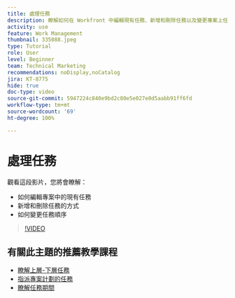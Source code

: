 ```yaml
---
title: 處理任務
description: 瞭解如何在 Workfront 中編輯現有任務、新增和刪除任務以及變更專案上任務順序。
activity: use
feature: Work Management
thumbnail: 335088.jpeg
type: Tutorial
role: User
level: Beginner
team: Technical Marketing
recommendations: noDisplay,noCatalog
jira: KT-8775
hide: true
doc-type: video
source-git-commit: 5947224c840e9bd2c80e5e027e0d5aabb91ff6fd
workflow-type: tm+mt
source-wordcount: '69'
ht-degree: 100%

---
```


# 處理任務

觀看這段影片，您將會瞭解：

* 如何編輯專案中的現有任務
* 新增和刪除任務的方式
* 如何變更任務順序

>[!VIDEO](https://video.tv.adobe.com/v/335088/?quality=12&learn=on)

## 有關此主題的推薦教學課程

* [瞭解上層-下層任務](/help/manage-work/tasks/understand-parent-child-tasks.md)
* [指派專案計劃的任務](/help/manage-work/tasks/assign-tasks-from-the-project-plan.md)
* [瞭解任務期間](/help/manage-work/tasks/understand-task-durations.md)
